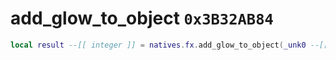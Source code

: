 # add_glow_to_object `0x3B32AB84`

```lua
local result --[[ integer ]] = natives.fx.add_glow_to_object(_unk0 --[[ integer ]], _unk1 --[[ number ]], _unk2 --[[ number ]], _unk3 --[[ number ]])
```
